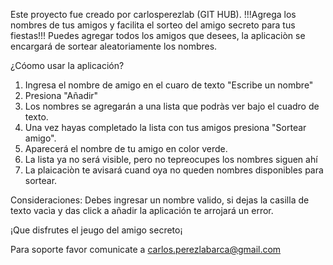 Este proyecto fue creado por carlosperezlab (GIT HUB).
!!!Agrega los nombres de tus amigos y facilita el sorteo del amigo secreto para tus fiestas!!!
Puedes agregar todos los amigos que desees, la aplicaciòn se encargará de sortear aleatoriamente los nombres.

¿Cóomo usar la aplicación?
  1. Ingresa el nombre de amigo en el cuaro de texto "Escribe un nombre"
  2. Presiona "Añadir"
  3. Los nombres se agregarán a una lista que podràs ver bajo el cuadro de texto.
  4. Una vez hayas completado la lista con tus amigos presiona "Sortear amigo".
  5. Aparecerá el nombre de tu amigo en color verde.
  6. La lista ya no será visible, pero no tepreocupes los nombres siguen ahí
  7. La plaicaciòn te avisará cuand oya no queden nombres disponibles para sortear.

Consideraciones: Debes ingresar un nombre valido, si dejas la casilla de texto vacìa y das click a añadir la aplicación te arrojará un error.

¡Que disfrutes el jeugo del amigo secreto¡

Para soporte favor comunicate a carlos.perezlabarca@gmail.com
